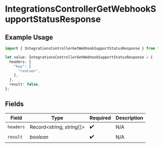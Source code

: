 # IntegrationsControllerGetWebhookSupportStatusResponse

## Example Usage

```typescript
import { IntegrationsControllerGetWebhookSupportStatusResponse } from "@novu/api/models/operations";

let value: IntegrationsControllerGetWebhookSupportStatusResponse = {
  headers: {
    "key": [
      "<value>",
    ],
  },
  result: false,
};
```

## Fields

| Field                      | Type                       | Required                   | Description                |
| -------------------------- | -------------------------- | -------------------------- | -------------------------- |
| `headers`                  | Record<string, *string*[]> | :heavy_check_mark:         | N/A                        |
| `result`                   | *boolean*                  | :heavy_check_mark:         | N/A                        |